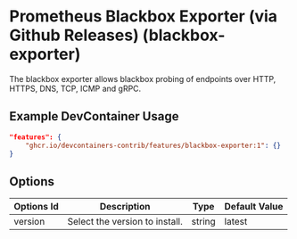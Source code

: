 
# Prometheus Blackbox Exporter (via Github Releases) (blackbox-exporter)

The blackbox exporter allows blackbox probing of endpoints over HTTP, HTTPS, DNS, TCP, ICMP and gRPC.

## Example DevContainer Usage

```json
"features": {
    "ghcr.io/devcontainers-contrib/features/blackbox-exporter:1": {}
}
```

## Options

| Options Id | Description | Type | Default Value |
|-----|-----|-----|-----|
| version | Select the version to install. | string | latest |


